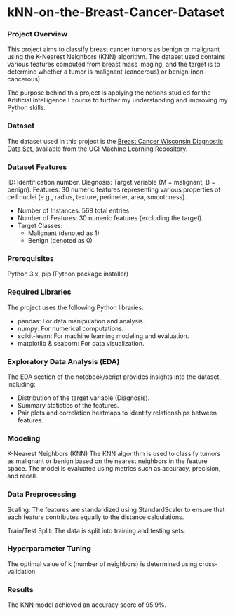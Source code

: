 # kNN-on-the-Breast-Cancer-Dataset
### Project Overview

This project aims to classify breast cancer tumors as benign or malignant using the K-Nearest Neighbors (KNN) algorithm. The dataset used contains various features computed from breast mass imaging, and the target is to determine whether a tumor is malignant (cancerous) or benign (non-cancerous). 

The purpose behind this project is applying the notions studied for the Artificial Intelligence I course to further my understanding and improving my Python skills.

### Dataset

The dataset used in this project is the [Breast Cancer Wisconsin Diagnostic Data Set](https://archive.ics.uci.edu/dataset/17/breast+cancer+wisconsin+diagnostic), available from the UCI Machine Learning Repository.


### Dataset Features
ID: Identification number.
Diagnosis: Target variable (M = malignant, B = benign).
Features: 30 numeric features representing various properties of cell nuclei (e.g., radius, texture, perimeter, area, smoothness).
- Number of Instances: 569 total entries
- Number of Features: 30 numeric features (excluding the target).
- Target Classes:
   - Malignant (denoted as 1)
   - Benign (denoted as 0)

### Prerequisites
Python 3.x, pip (Python package installer)

### Required Libraries
The project uses the following Python libraries:
- pandas: For data manipulation and analysis.
- numpy: For numerical computations.
- scikit-learn: For machine learning modeling and evaluation.
- matplotlib & seaborn: For data visualization.

### Exploratory Data Analysis (EDA)

The EDA section of the notebook/script provides insights into the dataset, including:

- Distribution of the target variable (Diagnosis).
- Summary statistics of the features.
- Pair plots and correlation heatmaps to identify relationships between features.

### Modeling

K-Nearest Neighbors (KNN)
The KNN algorithm is used to classify tumors as malignant or benign based on the nearest neighbors in the feature space. The model is evaluated using metrics such as accuracy, precision, and recall.

### Data Preprocessing
Scaling: The features are standardized using StandardScaler to ensure that each feature contributes equally to the distance calculations.

Train/Test Split: The data is split into training and testing sets.

### Hyperparameter Tuning
The optimal value of k (number of neighbors) is determined using cross-validation.

### Results

The KNN model achieved an accuracy score of 95.9%.
